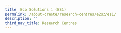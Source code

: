 ```yaml
---
title: Eco Solutions 1 (ES1)
permalink: /about-create/research-centres/e2s2/es1/
description: ""
third_nav_title: Research Centres
---
```

